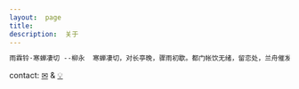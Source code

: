 ```yaml
---
layout:  page
title:   
description:  关于
---
```

```html
雨霖铃·寒蝉凄切 --柳永  寒蝉凄切，对长亭晚，骤雨初歇。都门帐饮无绪，留恋处，兰舟催发。执手相看泪眼，竟无语凝噎。念去去，千里烟波，暮霭沉沉楚天阔。 多情自古伤离别，更那堪，冷落清秋节！今宵酒醒何处？杨柳岸，晓风残月。此去经年，应是良辰好景虚设。便纵有千种风情，更与何人说？
```

contact: [&#x2709;](data:text/plain;chartset=UTF-8;base64,Q2h1QHd1c3Vvd2VpLm1l) &    [&#x1F4A1;](data:text/plain;chartset=UTF-8;base64,Q2h1QGp3Y2hhdC5vcmc=)




